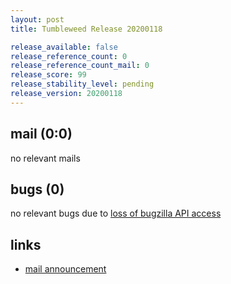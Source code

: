```yaml
---
layout: post
title: Tumbleweed Release 20200118

release_available: false
release_reference_count: 0
release_reference_count_mail: 0
release_score: 99
release_stability_level: pending
release_version: 20200118
---
```


## mail (0:0)

no relevant mails

## bugs (0)

<!--more-->

no relevant bugs due to [loss of bugzilla API access](https://bugzilla.opensuse.org/show_bug.cgi?id=1157722)



## links

- [mail announcement](https://lists.opensuse.org/opensuse-factory/2020-01/msg00234.html)
